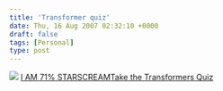 ```yaml
---
title: 'Transformer quiz'
date: Thu, 16 Aug 2007 02:32:10 +0000
draft: false
tags: [Personal]
type: post
---
```


![](http://www.funflip.com/_images/quiz/transformers/btns/289x143_starscream.jpg) [I AM 71% STARSCREAM](http://www.funflip.com/quiz/transformers)[Take the Transformers Quiz](http://www.funflip.com/quiz/transformers)